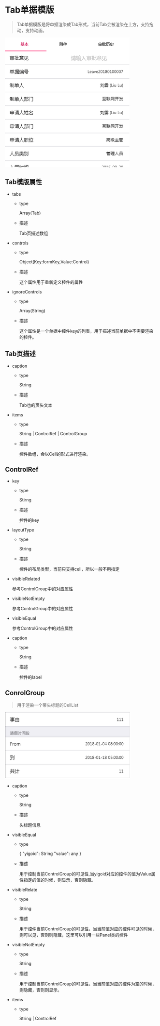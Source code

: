 # Tab单据模版
> Tab单据模版是将单据渲染成Tab形式，当前Tab会被渲染在上方，支持拖动，支持动画。

![Tabs](imgs/tab.png)

## Tab模版属性
* tabs

    + type

        Array(Tab)
    
    + 描述

        Tab页描述数组

* controls

    + type

        Object(Key:formKey,Value:Control)

    + 描述

        这个属性用于重新定义控件的属性

* ignoreControls

    + type
    
        Array(String)

    + 描述

        这个属性是一个单据中控件key的列表，用于描述当前单据中不需要渲染的控件。

## Tab页描述
* caption

    + type

        String
    
    + 描述

        Tab也的页头文本
* items

    + type

        String | ControlRef | ControlGroup

    + 描述

        控件数组，会以Cell的形式进行渲染。
    
## ControlRef
* key

    + type

        Stirng

    + 描述

        控件的key

* layoutType

    + type 

        String
    
    + 描述

        控件的布局类型，当前只支持cell，所以一般不用指定

* visibleRelated
    
    参考ControlGroup中的对应属性
* visibleNotEmpty

    参考ControlGroup中的对应属性
* visibleEqual

    参考ControlGroup中的对应属性

* caption

    + type

        String

    + 描述

        控件的label

## ConrolGroup
>用于渲染一个带头标题的CellList

![TabGroup](imgs/tab-group.png)

* caption

    + type

        String
    
    + 描述

        头标题信息
* visibleEqual

    + type 

        {
            "yigoid": String
            "value": any
        }

    + 描述

        用于控制当前ControlGroup的可见性,当yigoid对应的控件的值为Value属性指定的值的时候，则显示，否则隐藏。
* visibleRelate

    + type

        String

    + 描述

        用于控件当前ControlGroup的可见性，当当前值对应的控件可见的时候，则可以见，否则则隐藏，这里可以引用一些Panel类的控件
* visibleNotEmpty

    + type

        String

    + 描述

        用于控制当前ControlGroup的可见性，当当前值对应的控件为空的时候，则隐藏，否则则显示。

* items

    + type

        String | ControlRef 
    
